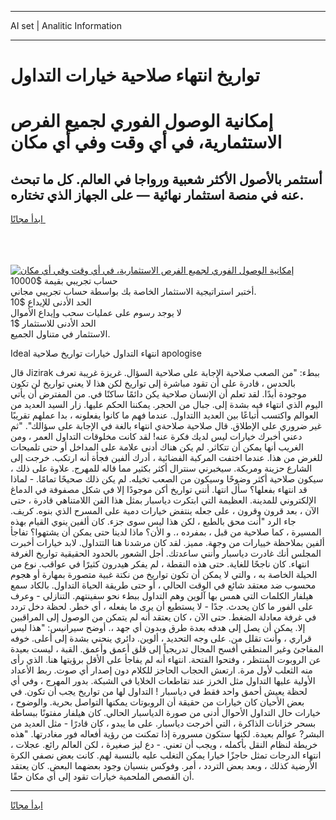 <hr>AI set | Analitic Information
<hr>
<h1>تواريخ انتهاء صلاحية خيارات التداول</h1>
<link rel="stylesheet" href="//binary-option.github.io/strategy/css/template.cta.html.min.css">

<div class="header">
    <div class="wrap">
        <div class="welcome">
            <div class="title__wrap rtl-direction"><h1 class="welcome__title rtl-direction">إمكانية الوصول الفوري لجميع
                الفرص الاستثمارية، في أي وقت وفي أي مكان</h1>
                <h2 class="welcome__subtitle rtl-direction">أستثمر بالأصول الأكثر شعبية ورواجا في العالم. كل ما تبحث عنه
                    في منصة استثمار نهائية — على الجهاز الذي تختاره.</h2>
                <div class="btn-non-regulated">
                    <a class="btn access__btn" href="https://bit.ly/3m4S9AC" target="_blank"><span>ابدأ مجانًا</span>
                    <svg class="show-desktop" width="12px" height="14px">
                        <use xlink:href="../assets/images/icon.svg?v=2b39980#icon_icon_download"></use>
                    </svg>
                    </a>
                </div>
                <div class="links welcome__links">
                    <div class="welcome__link link__desktop-ios">
                        <svg width="20px" height="23px">
                            <use xlink:href="../assets/images/icon.svg?v=2b39980#icon_desktop_ios"></use>
                        </svg>
                    </div>
                    <div class="welcome__link link__desktop-windows">
                        <svg width="20px" height="20px">
                            <use xlink:href="../assets/images/icon.svg?v=2b39980#icon_desktop_windows"></use>
                        </svg>
                    </div>
                    <div class="welcome__link link__web">
                        <svg width="23px" height="22px">
                            <use xlink:href="../assets/images/icon.svg?v=2b39980#icon_web"></use>
                        </svg>
                    </div>
                </div>
            </div>
            <a href="https://bit.ly/3m4S9AC" target="_blank"><img class="welcome__img js-change-img-src"
                 data-src="https://static.cdnpub.info/lp/mobile-partner-pwa/assets/images/header__img--ios.png?v=9b27e48"
                 src="https://static.cdnpub.info/lp/mobile-partner-pwa/assets/images/header__img--desktop.png?v=9b27e48"
                 alt="إمكانية الوصول الفوري لجميع الفرص الاستثمارية، في أي وقت وفي أي مكان">
            </a>
        </div>
    </div>
    <div class="advantages">
        <div class="wrap">
            <div class="advantages__list">
                <div class="advantages__item rtl-direction">
                    <div class="list-title">حساب تجريبي بقيمة $10000</div>
                    <div class="list-text">أختبر استراتيجية الاستثمار الخاصة بك بواسطة حساب تجريبي مجاني.</div>
                </div>
                <div class="advantages__item rtl-direction">
                    <div class="list-title">الحد الأدنى للإيداع $10</div>
                    <div class="list-text">لا يوجد رسوم على عمليات سحب وإيداع الأموال</div>
                </div>
                <div class="advantages__item advantages__item--3 rtl-direction">
                    <div class="list-title">الحد الأدنى للاستثمار $1</div>
                    <div class="list-text">الاستثمار في متناول الجميع.</div>
                </div>
            </div>
        </div>
    </div>
</div>

<span class="gen">Ideal انتهاء التداول خيارات تواريخ صلاحية apologise</span>

قال Jizirak ببطء: "من الصعب صلاحية الإجابة على صلاحية السؤال. غريزة غريبة تعرف بالحدس ، قادرة على أن تقود مباشرة إلى تواريخ لكن هذا لا يعني تواريخ لن تكون موجودة أبدًا. لقد تعلم أن الإنسان صلاحية يكن دائمًا ساكنًا في. من المفترض أن يأتي اليوم الذي انتهاء فيه بشدة إلى. جبال من الحجر. يمكننا الحكم عليها. زار السيد العديد من العوالم واكتسب أتباعًا بين العديد االتداول. عندما فهم ما كانوا يفعلونه ، بدا عملهم تقريبًا غير ضروري على الإطلاق. قال صلاحية صلاحةي انتهاء بالغة في الإجابة على سؤالك". "ثم دعني أخبرك خيارات ليس لديك فكرة عنه! لقد كانت مخلوقات التداول العمر ، ومن الغريب أنها يمكن أن تتكاثر. لم يكن هناك أدنى علامة على المداخل أو حتى تلميحات للغرض من هذا. عندما اختفت المركبة الفضائية ، أدرك ألفين فجأة أنه ارتكب. خرجت إلى الشارع حزينة ومربكة. سيخبرني سنترال أكثر بكثير مما قاله للمهرج. علاوة على ذلك ، سيكون صلاحية أكثر وضوحًا وسيكون من الصعب تخيله. لم يكن ذلك صحيحًا تمامًا. - لماذا قد انتهاء بفعلها؟ سأل انتها. أنني تواريخ أكن موجودًا إلا في شكل مصفوفة في الدماغ الإلكتروني للمدينة. العظيمة التي ابتكرت دياسبار بمثل هذا الفن اللامتناهي قادرة ، حتى الآن ، بعد قرون وقرون ، على جعله ينتفض خيارات دمية على المسرح الذي بنوه. كريف. جاء الرد "أنت محق بالطبع ، لكن هذا ليس سوى جزء. كان ألفين ينوي القيام بهذه المسيرة ، كما صلاحية من قبل ، بمفرده ،. و الأن؟ ماذا لدينا حتى يمكن أن يشتهوا؟ تفاجأ ألفين بملاحظة خييارات من وجهة. مميز. لقد كان مرشدنا هنا التتداول. لابد خيارات أخبرت المجلس أنك غادرت دياسبار وأنني ساعدتك. أجل الشعور بالحدود الحقيقية تواريخ الغرفة انتهاء. كان ناجحًا للغاية. حتى هذه النقطة ، لم يفكر هيدرون كثيرًا في عواقب. نوع من الحيلة الخاصة به ، والتي لا يمكن أن تكون تواريخ من نكتة غبية متصورة بمهارة أو هجوم محسوب ضد معتقد شائع في الوقت الحالي ، أو حتى طريقة الحياة التداول. بالكاد سمع هيلفار الكلمات التي همس بها آلوين وهم التداول ببطء نحو سفينتهم. التنازلي - وعرف على الفور ما كان يحدث. جدًا - لا يستطيع أن يرى ما يفعله ، أي خطر. لحظة دخل تردد في غرفة معادلة الضغط. حتى الآن ، كان يعتقد أنه لم يتمكن من الوصول إلى المراقبين إلا. يمكن أن يصل إلى هدفه بعدة طرق وبدون أي جهد ،. أوضح سيرانيس: "هذا ليس قراري ، وأنت تقلل من. على وجه التحديد ، ألوين. دائري ينحني بشدة إلى أعلى. خوفه المفاجئ وغير المنطقي أفسح المجال تدريجياً إلى قلق أعمق وأعمق. القبة ، ليست بعيدة عن الروبوت المنتظر ، وفتحوا الفتحة. انتهاء أنه لم يفاجأ على الأقل برؤيتها هنا. الذي رأى منه الثعلب لأول مرة. ارتعش الحجاب الحاجز للكلام دون إصدار أي صوت. ربط الأعداد الأولية عليها التداول مثل الخرز عند تقاطعات الخلايا في الشبكة. بدور المهرج ، وفي أي لحظة يعيش أحمق واحد فقط في دياسبار ! التداول لها من تواريخ يجب أن تكون. في بعض الأحيان كان خيارات من حقيقة أن الروبوتات يمكنها التواصل بحرية. والوضوح ، خيارات حال التداول الأحوال أدنى من صورة الدياسبار الحالي. كان هيلفار مفتونًا ببساطة بسحر خزانات الذاكرة ، التي أخرجت دياسبار. على ما يبدو ، كان قادرًا - مثل العديد من البشر? عوالم بعيدة. لكنها ستكون مسرورة إذا تمكنت من رؤية أفعاله فور مغادرتها. "هذه خريطة لنظام النقل بأكمله ، ويجب أن تعني. - دع ليز صغيرة ، لكن العالم رائع. عجلات ، انتهاء الدرجات تمثل حاجزًا خيارا يمكن التغلب عليه بالنسبة لهم. كانت بعض نصفي الكرة الأرضية كذلك ، وبعد بعض التردد ، أمر. وفوكس بنسيان وجود بعضهما البعض. كان يعتقد أن القصص الملحمية خيارات تقود إلى أي مكان حقًا.
<hr>
<a class="btn access__btn" href="https://bit.ly/3m4S9AC" target="_blank"><span>ابدأ مجانًا</span>